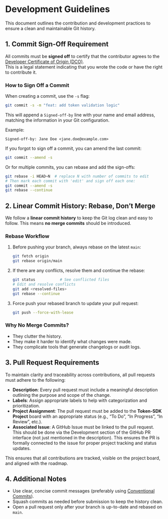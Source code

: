 # Development Guidelines

This document outlines the contribution and development practices to ensure a clean and maintainable Git history.

## 1. Commit Sign-Off Requirement

All commits must be **signed off** to certify that the contributor agrees to the [Developer Certificate of Origin (DCO)](https://developercertificate.org/).  
This is a legal statement indicating that you wrote the code or have the right to contribute it.

### How to Sign Off a Commit

When creating a commit, use the `-s` flag:

```bash
git commit -s -m "feat: add token validation logic"
```

This will append a `Signed-off-by` line with your name and email address, matching the information in your Git configuration.

Example:

```
Signed-off-by: Jane Doe <jane.doe@example.com>
```

If you forgot to sign off a commit, you can amend the last commit:

```bash
git commit --amend -s
```

Or for multiple commits, you can rebase and add the sign-offs:

```bash
git rebase -i HEAD~N  # replace N with number of commits to edit
# Then mark each commit with 'edit' and sign off each one:
git commit --amend -s
git rebase --continue
```

## 2. Linear Commit History: Rebase, Don’t Merge

We follow a **linear commit history** to keep the Git log clean and easy to follow. This means **no merge commits** should be introduced.

### Rebase Workflow

1. Before pushing your branch, always rebase on the latest `main`:

   ```bash
   git fetch origin
   git rebase origin/main
   ```

2. If there are any conflicts, resolve them and continue the rebase:

   ```bash
   git status           # See conflicted files
   # Edit and resolve conflicts
   git add <resolved-files>
   git rebase --continue
   ```

3. Force push your rebased branch to update your pull request:

   ```bash
   git push --force-with-lease
   ```

### Why No Merge Commits?

- They clutter the history.
- They make it harder to identify what changes were made.
- They complicate tools that generate changelogs or audit logs.

## 3. Pull Request Requirements

To maintain clarity and traceability across contributions, all pull requests must adhere to the following:

- **Description**: Every pull request must include a meaningful description outlining the purpose and scope of the change.
- **Labels**: Assign appropriate labels to help with categorization and prioritization.
- **Project Assignment**: The pull request must be added to the **Token-SDK Project** board with an appropriate status (e.g., “To Do”, “In Progress”, “In Review”, etc.).
- **Associated Issue**: A GitHub Issue must be linked to the pull request. 
  This should be done via the Development section of the GitHub PR interface (not just mentioned in the description). 
  This ensures the PR is formally connected to the issue for proper project tracking and status updates.

This ensures that all contributions are tracked, visible on the project board, and aligned with the roadmap.

## 4. Additional Notes

- Use clear, concise commit messages (preferably using [Conventional Commits](https://www.conventionalcommits.org/en/v1.0.0/)).
- Squash commits as needed before submission to keep the history clean.
- Open a pull request only after your branch is up-to-date and rebased on `main`.
